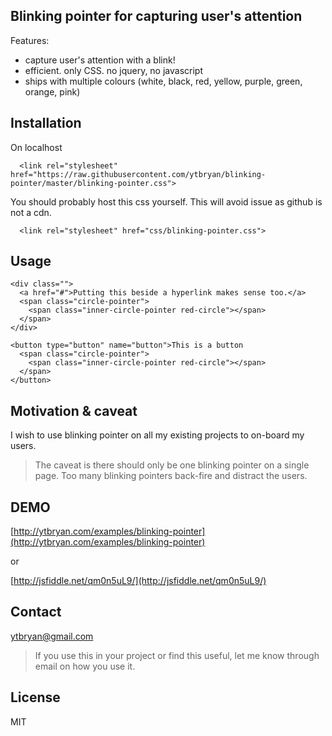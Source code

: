 ## Blinking pointer for capturing user's attention

Features: 
- capture user's attention with a blink! 
- efficient. only CSS. no jquery, no javascript
- ships with multiple colours (white, black, red, yellow, purple, green, orange, pink)


## Installation

On localhost

```
  <link rel="stylesheet" href="https://raw.githubusercontent.com/ytbryan/blinking-pointer/master/blinking-pointer.css">
```

You should probably host this css yourself. This will avoid issue as github is not a cdn. 

```
  <link rel="stylesheet" href="css/blinking-pointer.css">
```

## Usage

```
<div class="">
  <a href="#">Putting this beside a hyperlink makes sense too.</a>
  <span class="circle-pointer">
    <span class="inner-circle-pointer red-circle"></span>
  </span>
</div>

<button type="button" name="button">This is a button
  <span class="circle-pointer">
  	<span class="inner-circle-pointer red-circle"></span>
  </span>
</button>

```

## Motivation & caveat

I wish to use blinking pointer on all my existing projects to on-board my users.

> The caveat is there should only be one blinking pointer on a single page. Too many blinking pointers back-fire and distract the users.

## DEMO

[http://ytbryan.com/examples/blinking-pointer](http://ytbryan.com/examples/blinking-pointer)

or 

[http://jsfiddle.net/qm0n5uL9/](http://jsfiddle.net/qm0n5uL9/)




## Contact

ytbryan@gmail.com 

> If you use this in your project or find this useful, let me know through email on how you use it. 

## License

MIT 

